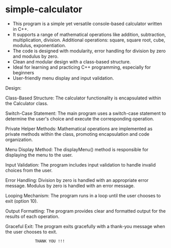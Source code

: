 # simple-calculator
  * This program is a simple yet versatile console-based calculator written in C++.
  * It supports a range of mathematical operations like addition, subtraction, multiplication, division.
    Additional operations: square, square root, cube, modulus, exponentiation.
  * The code is designed with modularity, error handling for division by zero and modulus by zero.
  * Clean and modular design with a class-based structure.
  * Ideal for learning and practicing C++ programming, especially for beginners
  * User-friendly menu display and input validation.

Design:

Class-Based Structure:
    The calculator functionality is encapsulated within the Calculator class.
    
Switch-Case Statement:
   The main program uses a switch-case statement to determine the user's choice and execute the corresponding operation.
   
Private Helper Methods:
    Mathematical operations are implemented as private methods within the class, promoting encapsulation and code organization.
    
Menu Display Method:
    The displayMenu() method is responsible for displaying the menu to the user.
    
Input Validation:
     The program includes input validation to handle invalid choices from the user.
     
Error Handling:
     Division by zero is handled with an appropriate error message.
Modulus by zero is handled with an error message.

Looping Mechanism:
    The program runs in a loop until the user chooses to exit (option 10).
    
Output Formatting:
     The program provides clear and formatted output for the results of each operation.
     
Graceful Exit:
     The program exits gracefully with a thank-you message when the user chooses to exit.

                 THANK YOU !!!





